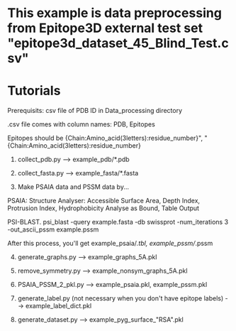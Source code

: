 This example is data preprocessing from Epitope3D external test set "epitope3d_dataset_45_Blind_Test.csv"
=============================

Tutorials 
=============================
Prerequisits: csv file of PDB ID in Data_processing directory 

.csv file comes with column names: PDB, Epitopes

Epitopes should be {Chain:Amino_acid(3letters):residue_number}", "{Chain:Amino_acid(3letters):residue_number}

1. collect_pdb.py --> example_pdb/*.pdb

2. collect_fasta.py --> example_fasta/*.fasta

3. Make PSAIA data and PSSM data by... 

PSAIA: Structure Analyser: Accessible Surface Area, Depth Index, Protrusion Index, Hydrophobicity 
Analyse as Bound, Table Output

PSI-BLAST. psi_blast -query example.fasta -db swissprot -num_iterations 3 -out_ascii_pssm example.pssm 

After this process, you'll get example_psaia/*.tbl, example_pssm/*.pssm

4. generate_graphs.py --> example_graphs_5A.pkl

5. remove_symmetry.py --> example_nonsym_graphs_5A.pkl

6. PSAIA_PSSM_2_pkl.py  --> example_psaia.pkl, example_pssm.pkl

7. generate_label.py  (not necessary when you don't have epitope labels) --> example_label_dict.pkl

8. generate_dataset.py --> example_pyg_surface_"RSA".pkl
